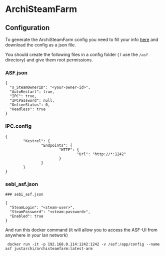 # ArchiSteamFarm

## Configuration

To generate the ArchiSteamFarm config you need to fill your info [here](https://justarchinet.github.io/ASF-WebConfigGenerator/#/bot) and download the config as a json file.

You should create the following files in a config folder \( I use the `/asf` directory\) and give them root permissions.

### ASF.json

```text
{
  "s_SteamOwnerID": "<your-owner-id>",
  "AutoRestart": true,
  "IPC": true,
  "IPCPassword": null,
  "OnlineStatus": 0,
  "Headless": true
}
```

### IPC.config

```text
{
        "Kestrel": {
                "Endpoints": {
                        "HTTP": {
                                "Url": "http://*:1242"
                        }
                }
        }
}
```

### sebi\_asf.json

```text
### sebi_asf.json

{
  "SteamLogin": "<steam-user>",
  "SteamPassword": "<steam-password>",
  "Enabled": true
}
```

And run this docker command \(it will allow you to access the ASF-UI from anywhere in your lan network\)

```text
 docker run -it -p 192.168.0.114:1242:1242 -v /asf:/app/config --name asf justarchi/archisteamfarm:latest-arm
```

